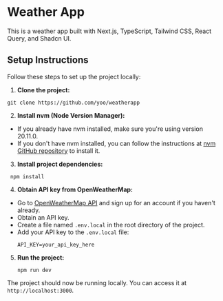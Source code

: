# Weather App

This is a weather app built with Next.js, TypeScript, Tailwind CSS, React Query, and Shadcn UI.

## Setup Instructions

Follow these steps to set up the project locally:

1. **Clone the project:**

```
git clone https://github.com/yoo/weatherapp
```

2. **Install nvm (Node Version Manager):**

- If you already have nvm installed, make sure you're using version 20.11.0.
- If you don't have nvm installed, you can follow the instructions at [nvm GitHub repository](https://github.com/nvm-sh/nvm) to install it.

3. **Install project dependencies:**

```
 npm install
```

4. **Obtain API key from OpenWeatherMap:**

- Go to [OpenWeatherMap API](https://openweathermap.org/api) and sign up for an account if you haven't already.
- Obtain an API key.
- Create a file named `.env.local` in the root directory of the project.
- Add your API key to the `.env.local` file:
  ```
  API_KEY=your_api_key_here
  ```

5. **Run the project:**
   ```
   npm run dev
   ```

The project should now be running locally. You can access it at `http://localhost:3000`.
